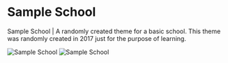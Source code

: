 # Sample School
Sample School | A randomly created theme for a basic school.
This theme was randomly created in 2017 just for the purpose of learning.

![Sample School](https://i.imgur.com/EDO2yzt.png?maxwidth=1520&fidelity=grand)
![Sample School](https://i.imgur.com/8OHcQpX.png?maxwidth=1520&fidelity=grand)